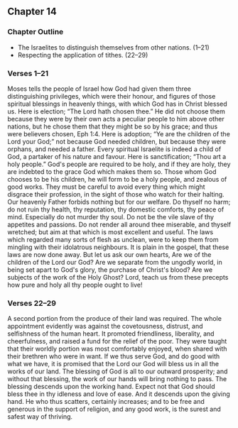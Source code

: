 ## Chapter 14

### Chapter Outline

- The Israelites to distinguish themselves from other nations. (1–21)
- Respecting the application of tithes. (22–29)

### Verses 1–21

Moses tells the people of Israel how God had given them three distinguishing privileges, which were their honour, and figures of those spiritual blessings in heavenly things, with which God has in Christ blessed us. Here is election; “The Lord hath chosen thee.” He did not choose them because they were by their own acts a peculiar people to him above other nations, but he chose them that they might be so by his grace; and thus were believers chosen, Eph 1:4. Here is adoption; “Ye are the children of the Lord your God;” not because God needed children, but because they were orphans, and needed a father. Every spiritual Israelite is indeed a child of God, a partaker of his nature and favour. Here is sanctification; “Thou art a holy people.” God's people are required to be holy, and if they are holy, they are indebted to the grace God which makes them so. Those whom God chooses to be his children, he will form to be a holy people, and zealous of good works. They must be careful to avoid every thing which might disgrace their profession, in the sight of those who watch for their halting. Our heavenly Father forbids nothing but for our welfare. Do thyself no harm; do not ruin thy health, thy reputation, thy domestic comforts, thy peace of mind. Especially do not murder thy soul. Do not be the vile slave of thy appetites and passions. Do not render all around thee miserable, and thyself wretched; but aim at that which is most excellent and useful. The laws which regarded many sorts of flesh as unclean, were to keep them from mingling with their idolatrous neighbours. It is plain in the gospel, that these laws are now done away. But let us ask our own hearts, Are we of the children of the Lord our God? Are we separate from the ungodly world, in being set apart to God's glory, the purchase of Christ's blood? Are we subjects of the work of the Holy Ghost? Lord, teach us from these precepts how pure and holy all thy people ought to live!

### Verses 22–29

A second portion from the produce of their land was required. The whole appointment evidently was against the covetousness, distrust, and selfishness of the human heart. It promoted friendliness, liberality, and cheerfulness, and raised a fund for the relief of the poor. They were taught that their worldly portion was most comfortably enjoyed, when shared with their brethren who were in want. If we thus serve God, and do good with what we have, it is promised that the Lord our God will bless us in all the works of our land. The blessing of God is all to our outward prosperity; and without that blessing, the work of our hands will bring nothing to pass. The blessing descends upon the working hand. Expect not that God should bless thee in thy idleness and love of ease. And it descends upon the giving hand. He who thus scatters, certainly increases; and to be free and generous in the support of religion, and any good work, is the surest and safest way of thriving.

